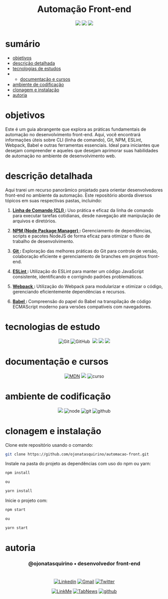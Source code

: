 


<h1 align="center"> Automação Front-end</h1>

[comment]: <> (Adicione o seu usuário  e o nome do repositório)

<p align="center">
  <image
  src="https://img.shields.io/github/languages/count/ojonatasquirino/automacao-front"
  />
  <image
  src="https://img.shields.io/github/languages/top/ojonatasquirino/automacao-front"
  />
  <image
  src="https://img.shields.io/github/last-commit/ojonatasquirino/automacao-front"
  />

</p>

# sumário 

- [objetivos](#id01)
- [descrição detalhada](#id01.01)
- [tecnologias de estudos](#id04)
- - [documentação e cursos](#id04.01)
- [ambiente de codificação](#id05)
- [clonagem e instalação](#id06)
- [autoria](#id07)



# objetivos <a name="id01"></a>


Este é um guia abrangente que explora as práticas fundamentais de automação no desenvolvimento front-end. Aqui, você encontrará informações úteis sobre CLI (linha de comando), Git, NPM, ESLint, Webpack, Babel e outras ferramentas essenciais. Ideal para iniciantes que desejam compreender e aqueles que desejam aprimorar suas habilidades de automação no ambiente de desenvolvimento web.


# descrição detalhada <a name="id01.01"></a>
Aqui trarei um recurso panorâmico projetado para orientar desenvolvedores front-end no ambiente da automação. Este repositório aborda diversos tópicos em suas respectivas pastas, incluindo:

1. <strong>  <a href='/1. Linha de comando (CLI)/cli.md'> Linha de Comando (CLI) </a>: </strong>   Uso prática e eficaz da linha de comando para executar tarefas cotidianas, desde navegação até manipulação de arquivos e diretórios.

2. <strong>  <a href='/2. NPM/npm.md'>   NPM (Node Package Manager) </a>:  </strong> Gerenciamento de dependências, scripts e pacotes NodeJS de forma eficaz para otimizar o fluxo de trabalho de desenvolvimento.

3. <strong>  <a href=''> Git  </a>:  </strong>  Exploração das melhores práticas do Git para controle de versão, colaboração eficiente e gerenciamento de branches em projetos front-end.


4. <strong> <a href=''> ESLint </a> : </strong>   Utilização do ESLint para manter um código JavaScript consistente, identificando e corrigindo padrões problemáticos.

5. <strong>  <a href=''> Webpack  </a>:   </strong>  Utilização do Webpack para modularizar e otimizar o código, gerenciando eficientemente dependências e recursos.

6. <strong>  <a href=''> Babel </a>: </strong>   Compreensão do papel do Babel na transpilação de código ECMAScript moderno para versões compatíveis com navegadores.

# tecnologias de estudo <a name="id04"></a>

<div  align='center'> 

![Git](https://img.shields.io/badge/-Git-0D1117?style=for-the-badge&logo=git&labelColor=0D1117)
![GitHub](https://img.shields.io/badge/-GitHub-0D1117?style=for-the-badge&logo=github&labelColor=0D1117)&nbsp;
![](https://img.shields.io/badge/terminal-0D1117?style=for-the-badge&logo=windows%20terminal&logoColor=white)
![](https://img.shields.io/badge/eslint-0D1117?style=for-the-badge&logo=eslint&logoColor=3A33D1)
![](https://img.shields.io/badge/npm-0D1117?style=for-the-badge&logo=npm&logoColor=red)
</div>

# documentação e cursos <a name="id04.01"></a>

<div  align='center'> 

[![MDN](https://img.shields.io/badge/MDN_Web_Docs-0D1117?style=for-the-badge&logo=mdnwebdocs&logoColor=fff)](https://developer.mozilla.org/pt-BR/docs/Web/JavaScript)
[![](https://img.shields.io/badge/npm-0D1117?style=for-the-badge&logo=npm&logoColor=red)](https://docs.npmjs.com/about-npm/)
![curso](https://img.shields.io/badge/origamid-0D1117?style=for-the-badge&logo=Databricks&logoColor=fff)
</div>

# ambiente de codificação <a name="id05"></a>

<div  align='center'> 

![](https://img.shields.io/badge/VSCode-0D1117?style=for-the-badge&logo=visual%20studio%20code&logoColor=blue)
![node](https://img.shields.io/badge/Nodejs-0D1117?style=for-the-badge&logo=node.js&logoColor=green)
![git](https://img.shields.io/badge/GIT-0D1117?style=for-the-badge&logo=git&logoColor=red)
![github](https://img.shields.io/badge/Github-0D1117?style=for-the-badge&logo=github&logoColor=fff)
</div>


# clonagem e instalação <a name="id06"></a>

Clone este repositório usando o comando:

```bash
git clone https://github.com/ojonatasquirino/automacao-front.git
```

Instale na pasta do projeto as dependências com uso do npm ou yarn:

```bash
npm install

ou

yarn install
```

Inicie o projeto com:

```bash
npm start

ou

yarn start
```
[comment]: <> (Adicione o link da implatação, se houver)

# autoria <a name="id07"></a>

[comment]: <> (Adicione seu nome e função)

<h3 align='center'> @ojonatasquirino • desenvolvedor front-end
 </h3>

#

[comment]: <> (Adicione as suas redes sociais e profissionais)

<div  align='center'>

[![Linkedin](https://img.shields.io/badge/LinkedIn-0D1117?style=for-the-badge&logo=linkedin&logoColor=blue)](https://www.linkedin.com/in/jonatasquirino/)
<a href = "mailto:quirinoj02@gmail.com">
![Gmail](https://img.shields.io/badge/Gmail-0D1117?style=for-the-badge&logo=gmail&logoColor=red)</a>
[![Twitter](https://img.shields.io/badge/Twitter-0D1117?style=for-the-badge&logo=twitter&logoColor=054595)](https://twitter.com/ojonatasquirino)

[![LinkMe](https://img.shields.io/badge/linkMe-0D1117?style=for-the-badge&logo=upcloud&logoColor=orange)](https://bit.ly/linkquirino)
[![TabNews](https://img.shields.io/badge/tabnews-0D1117?style=for-the-badge&logo=Databricks&logoColor=fff)](https://www.tabnews.com.br/ojonatasquirino)
[![github](https://img.shields.io/badge/Github-0D1117?style=for-the-badge&logo=github&logoColor=fff)](https://www.github.com/ojonatasquirino)
</div>
